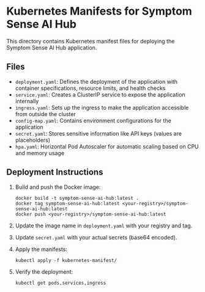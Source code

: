 
# Kubernetes Manifests for Symptom Sense AI Hub

This directory contains Kubernetes manifest files for deploying the Symptom Sense AI Hub application.

## Files

- `deployment.yaml`: Defines the deployment of the application with container specifications, resource limits, and health checks
- `service.yaml`: Creates a ClusterIP service to expose the application internally
- `ingress.yaml`: Sets up the ingress to make the application accessible from outside the cluster
- `config-map.yaml`: Contains environment configurations for the application
- `secret.yaml`: Stores sensitive information like API keys (values are placeholders)
- `hpa.yaml`: Horizontal Pod Autoscaler for automatic scaling based on CPU and memory usage

## Deployment Instructions

1. Build and push the Docker image:
   ```
   docker build -t symptom-sense-ai-hub:latest .
   docker tag symptom-sense-ai-hub:latest <your-registry>/symptom-sense-ai-hub:latest
   docker push <your-registry>/symptom-sense-ai-hub:latest
   ```

2. Update the image name in `deployment.yaml` with your registry and tag.

3. Update `secret.yaml` with your actual secrets (base64 encoded).

4. Apply the manifests:
   ```
   kubectl apply -f kubernetes-manifest/
   ```

5. Verify the deployment:
   ```
   kubectl get pods,services,ingress
   ```
